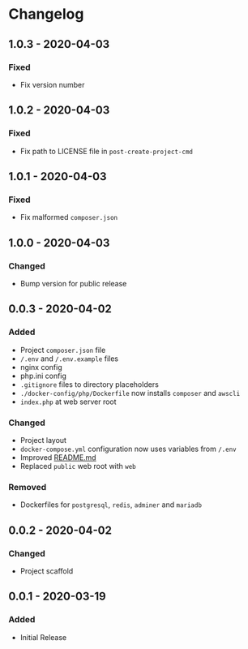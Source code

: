 # Changelog

## 1.0.3 - 2020-04-03

### Fixed

- Fix version number

## 1.0.2 - 2020-04-03

### Fixed

- Fix path to LICENSE file in `post-create-project-cmd`

## 1.0.1 - 2020-04-03

### Fixed

- Fix malformed `composer.json`

## 1.0.0 - 2020-04-03

### Changed

- Bump version for public release

## 0.0.3 - 2020-04-02

### Added

- Project `composer.json` file
- `/.env` and `/.env.example` files
- nginx config
- php.ini config
- `.gitignore` files to directory placeholders
- `./docker-config/php/Dockerfile` now installs `composer` and `awscli`
- `index.php` at web server root 

### Changed

- Project layout
- `docker-compose.yml` configuration now uses variables from `/.env` 
- Improved [README.md](./README.md)
- Replaced `public` web root with `web`

### Removed

- Dockerfiles for  `postgresql`, `redis`, `adminer` and `mariadb`

## 0.0.2 - 2020-04-02

### Changed

- Project scaffold

## 0.0.1 - 2020-03-19
### Added

- Initial Release